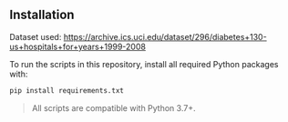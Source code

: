 ## Installation

Dataset used:
https://archive.ics.uci.edu/dataset/296/diabetes+130-us+hospitals+for+years+1999-2008

To run the scripts in this repository, install all required Python packages with:

```bash
pip install requirements.txt
```


> All scripts are compatible with Python 3.7+.

